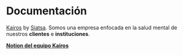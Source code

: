 # Documentación

[Kairos](bienestarkairos.com) by [Siatsa](siatsa.com). Somos una empresa enfocada en la salud mental de nuestros __clientes__ e __instituciones__.

__[Notion del equipo Kairos](https://www.notion.so/invite/1c9c7ce7922c945456c79b6f45ff04ad2397fd94)__
